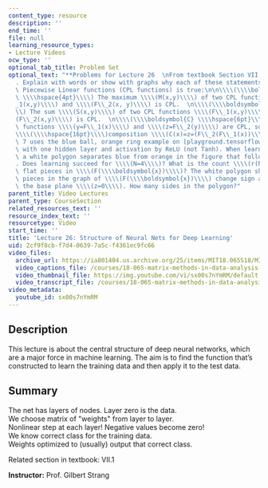 ```yaml
---
content_type: resource
description: ''
end_time: ''
file: null
learning_resource_types:
- Lecture Videos
ocw_type: ''
optional_tab_title: Problem Set
optional_text: "**Problems for Lecture 26  \nFrom textbook Section VII.1**\n\n4\\\
  . Explain with words or show with graphs why each of these statements about Continuous\
  \ Piecewise Linear functions (CPL functions) is true:\n\n\\\\(\\\\boldsymbol{M}\
  \ \\\\hspace{4pt}\\\\) The maximum \\\\(M(x,y)\\\\) of two CPL functions \\\\(F\\\
  _1(x,y)\\\\) and \\\\(F\\_2(x, y)\\\\) is CPL.  \n\\\\(\\\\boldsymbol{S} \\\\hspace{6pt}\\\
  \\) The sum \\\\(S(x,y)\\\\) of two CPL functions \\\\(F\\_1(x,y)\\\\) and \\\\\
  (F\\_2(x,y)\\\\) is CPL.  \n\\\\(\\\\boldsymbol{C} \\\\hspace{6pt}\\\\) If the one-variable\
  \ functions \\\\(y=F\\_1(x)\\\\) and \\\\(z=F\\_2(y)\\\\) are CPL, so is the  \n\
  \\\\(\\\\hspace{16pt}\\\\)composition \\\\(C(x)=z=(F\\_2(F\\_1(x))\\\\)\n\n**Problem\
  \ 7 uses the blue ball, orange ring example on [playground.tensorflow.org](http://playground.tensorflow.org)\
  \ with one hidden layer and activation by ReLU (not Tanh). When learning succeeds,\
  \ a white polygon separates blue from orange in the figure that follows.**\n\n7\\\
  . Does learning succeed for \\\\(N=4\\\\)? What is the count \\\\(r(N, 2)\\\\) of\
  \ flat pieces in \\\\(F(\\\\boldsymbol{x})\\\\)? The white polygon shows where flat\
  \ pieces in the graph of \\\\(F(\\\\boldsymbol{x})\\\\) change sign as they go through\
  \ the base plane \\\\(z=0\\\\). How many sides in the polygon?"
parent_title: Video Lectures
parent_type: CourseSection
related_resources_text: ''
resource_index_text: ''
resourcetype: Video
start_time: ''
title: 'Lecture 26: Structure of Neural Nets for Deep Learning'
uid: 2cf9f8cb-f7d4-0639-7a5c-f4361ec9fc66
video_files:
  archive_url: https://ia801404.us.archive.org/25/items/MIT18.065S18/MIT18_065S18_Lecture26_300k.mp4
  video_captions_file: /courses/18-065-matrix-methods-in-data-analysis-signal-processing-and-machine-learning-spring-2018/d776d03c1a5f55909ea338862b63bec8_sx00s7nYmRM.vtt
  video_thumbnail_file: https://img.youtube.com/vi/sx00s7nYmRM/default.jpg
  video_transcript_file: /courses/18-065-matrix-methods-in-data-analysis-signal-processing-and-machine-learning-spring-2018/a9535204dab31ed87499c11cd579c49d_sx00s7nYmRM.pdf
video_metadata:
  youtube_id: sx00s7nYmRM
---
```


**Description**
---------------

This lecture is about the central structure of deep neural networks, which are a major force in machine learning. The aim is to find the function that’s constructed to learn the training data and then apply it to the test data.

**Summary**
-----------

The net has layers of nodes. Layer zero is the data.  
We choose matrix of "weights" from layer to layer.  
Nonlinear step at each layer! Negative values become zero!  
We know correct class for the training data.  
Weights optimized to (usually) output that correct class.

Related section in textbook: VII.1

**Instructor:** Prof. Gilbert Strang



